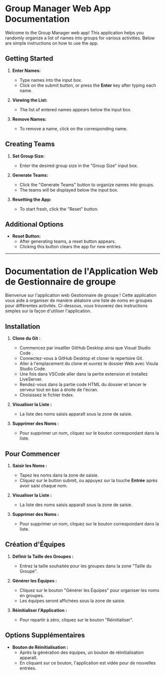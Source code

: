 # Group Manager Web App Documentation

Welcome to the Group Manager web app! This application helps you randomly organize a list of names into groups for various activities. Below are simple instructions on how to use the app.

## Getting Started

1. **Enter Names:**
   - Type names into the input box.
   - Click on the submit button, or press the **Enter** key after typing each name.

2. **Viewing the List:**
   - The list of entered names appears below the input box.

3. **Remove Names:**
   - To remove a name, click on the corresponding name.

## Creating Teams

1. **Set Group Size:**
   - Enter the desired group size in the "Group Size" input box.

2. **Generate Teams:**
   - Click the "Generate Teams" button to organize names into groups.
   - The teams will be displayed below the input box.

3. **Resetting the App:**
   - To start fresh, click the "Reset" button.

## Additional Options

- **Reset Button:**
  - After generating teams, a reset button appears.
  - Clicking this button clears the app for new entries.

---

# Documentation de l'Application Web de Gestionnaire de groupe

Bienvenue sur l'application web Gestionnaire de groupe ! Cette application vous aide à organiser de manière aléatoire une liste de noms en groupes pour différentes activités. Ci-dessous, vous trouverez des instructions simples sur la façon d'utiliser l'application.
## Installation

1. **Clone du Git :**
   - Commencez par insatller GitHub Desktop ainsi que Visual Studio Code .
   - Connectez-vous à GitHub Desktop et cloner le repertoire Git.
   - Aller à l'emplacement du clone et ouvrez le dossier Web avec Visula Studio Code.
   - Une fois dans VSCode aller dans la pertie extension et installez LiveServer.
   - Rendez-vous dans la partie code HTML du dossier et lancer le serveur tout en bas à droite de l'écran.
   - Choisissez le fichier Index.
   
2. **Visualiser la Liste :**
   - La liste des noms saisis apparaît sous la zone de saisie.

3. **Supprimer des Noms :**
   - Pour supprimer un nom, cliquez sur le bouton correspondant dans la liste.
   
## Pour Commencer

1. **Saisir les Noms :**
   - Tapez les noms dans la zone de saisie.
   - Cliquez sur le button submit, ou appuyez sur la touche **Entrée** après avoir saisi chaque nom.

2. **Visualiser la Liste :**
   - La liste des noms saisis apparaît sous la zone de saisie.

3. **Supprimer des Noms :**
   - Pour supprimer un nom, cliquez sur le bouton correspondant dans la liste.

## Création d'Équipes

1. **Définir la Taille des Groupes :**
   - Entrez la taille souhaitée pour les groupes dans la zone "Taille du Groupe".

2. **Générer les Équipes :**
   - Cliquez sur le bouton "Générer les Équipes" pour organiser les noms en groupes.
   - Les équipes seront affichées sous la zone de saisie.

3. **Réinitialiser l'Application :**
   - Pour repartir à zéro, cliquez sur le bouton "Réinitialiser".

## Options Supplémentaires

- **Bouton de Réinitialisation :**
  - Après la génération des équipes, un bouton de réinitialisation apparaît.
  - En cliquant sur ce bouton, l'application est vidée pour de nouvelles entrées.
